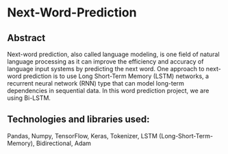 # Next-Word-Prediction
## Abstract
Next-word prediction, also called language modeling, is one field of natural language processing as it can improve the efficiency and accuracy of language input systems by predicting the next word. One approach to next-word prediction is to use Long Short-Term Memory (LSTM) networks, a recurrent neural network (RNN) type that can model long-term dependencies in sequential data. In this word prediction project, we are using Bi-LSTM.

## Technologies and libraries used:
Pandas, Numpy, TensorFlow, Keras, Tokenizer, LSTM (Long-Short-Term-Memory), Bidirectional, Adam
